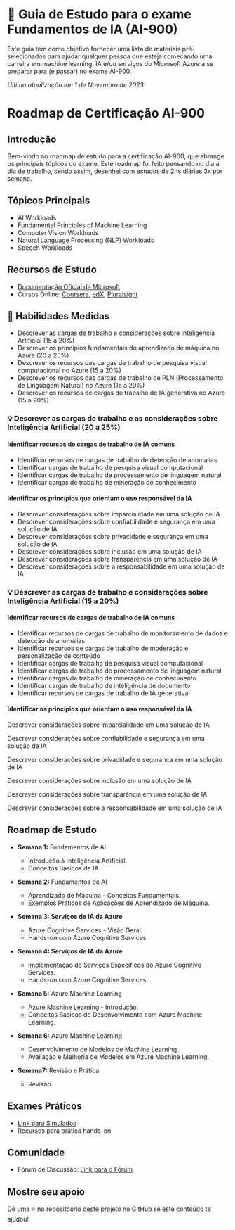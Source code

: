 # 📗 Guia de Estudo para o exame Fundamentos de IA (AI-900)

Este guia tem como objetivo fornecer uma lista de materiais pré-selecionados para ajudar qualquer pessoa que esteja começando uma carreira em machine learning, IA e/ou serviços do Microsoft Azure a se preparar para (e passar) no exame AI-900.

*Última atualização em 1 de Novembro de 2023*

# Roadmap de Certificação AI-900

## Introdução
Bem-vindo ao roadmap de estudo para a certificação AI-900, que abrange os principais tópicos do exame. Este roadmap foi feito pensando no dia a dia de trabalho, sendo assim, desenhei com estudos de 2hs diárias 3x por semana.

## Tópicos Principais
- AI Workloads
- Fundamental Principles of Machine Learning
- Computer Vision Workloads
- Natural Language Processing (NLP) Workloads
- Speech Workloads

## Recursos de Estudo
- [Documentação Oficial da Microsoft](https://docs.microsoft.com/en-us/learn/certifications/exams/ai-900)
- Cursos Online: [Coursera](https://www.coursera.org/), [edX](https://www.edx.org/), [Pluralsight](https://www.pluralsight.com/)

## 📝 Habilidades Medidas
- Descrever as cargas de trabalho e considerações sobre Inteligência Artificial (15 a 20%)
- Descrever os princípios fundamentais do aprendizado de máquina no Azure (20 a 25%)
- Descrever os recursos das cargas de trabalho de pesquisa visual computacional no Azure (15 a 20%)
- Descrever os recursos das cargas de trabalho de PLN (Processamento de Linguagem Natural) no Azure (15 a 20%)
- Descrever os recursos de cargas de trabalho de IA generativa no Azure (15 a 20%)

### 💡 Descrever as cargas de trabalho e as considerações sobre Inteligência Artificial (20 a 25%)

#### Identificar recursos de cargas de trabalho de IA comuns
- Identificar recursos de cargas de trabalho de detecção de anomalias
- Identificar cargas de trabalho de pesquisa visual computacional
- Identificar cargas de trabalho de processamento de linguagem natural
- Identificar cargas de trabalho de mineração de conhecimento


#### Identificar os princípios que orientam o uso responsável da IA
- Descrever considerações sobre imparcialidade em uma solução de IA
- Descrever considerações sobre confiabilidade e segurança em uma solução de IA
- Descrever considerações sobre privacidade e segurança em uma solução de IA
- Descrever considerações sobre inclusão em uma solução de IA
- Descrever considerações sobre transparência em uma solução de IA
- Descrever considerações sobre a responsabilidade em uma solução de IA




### 💡 Descrever as cargas de trabalho e considerações sobre Inteligência Artificial (15 a 20%)
#### Identificar recursos de cargas de trabalho de IA comuns
- Identificar recursos de cargas de trabalho de monitoramento de dados e detecção de anomalias
- Identificar recursos de cargas de trabalho de moderação e personalização de conteúdo
- Identificar cargas de trabalho de pesquisa visual computacional
- Identificar cargas de trabalho de processamento de linguagem natural
- Identificar cargas de trabalho de mineração de conhecimento
- Identificar cargas de trabalho de inteligência de documento
- Identificar recursos de cargas de trabalho de IA generativa

#### Identificar os princípios que orientam o uso responsável da IA
Descrever considerações sobre imparcialidade em uma solução de IA

Descrever considerações sobre confiabilidade e segurança em uma solução de IA

Descrever considerações sobre privacidade e segurança em uma solução de IA

Descrever considerações sobre inclusão em uma solução de IA

Descrever considerações sobre transparência em uma solução de IA

Descrever considerações sobre a responsabilidade em uma solução de IA






## Roadmap de Estudo
- **Semana 1:** Fundamentos de AI
  -  Introdução à Inteligência Artificial.
  -  Conceitos Básicos de IA.

- **Semana 2:** Fundamentos de AI
  -  Aprendizado de Máquina - Conceitos Fundamentais.
  -  Exemplos Práticos de Aplicações de Aprendizado de Máquina.

- **Semana 3: Serviços de IA da Azure**
  -  Azure Cognitive Services - Visão Geral.
  -  Hands-on com Azure Cognitive Services.

- **Semana 4: Serviços de IA da Azure**
  -  Implementação de Serviços Específicos do Azure Cognitive Services.
  -  Hands-on com Azure Cognitive Services.

- **Semana 5:** Azure Machine Learning
  -  Azure Machine Learning - Introdução.
  -  Conceitos Básicos de Desenvolvimento com Azure Machine Learning.

- **Semana 6:** Azure Machine Learning
  -  Desenvolvimento de Modelos de Machine Learning.
  -  Avaliação e Melhoria de Modelos em Azure Machine Learning.

- **Semana7:** Revisão e Prática
  -  Revisão.

## Exames Práticos
- [Link para Simulados](https://learn.microsoft.com/pt-br/credentials/certifications/exams/ai-900/practice/assessment?assessment-type=practice&assessmentId=26&source=docs)
- Recursos para prática hands-on

## Comunidade
- Fórum de Discussão: [Link para o Fórum](https://example.com/forum)

## Mostre seu apoio

Dê uma ⭐️ no repositoório deste projeto no GitHub se este conteúdo te ajudou!
